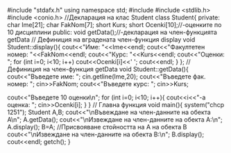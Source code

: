 #include "stdafx.h"
using namespace std;
#include <iostream>
#include <stdlib.h>
#include <conio.h>
//Декларация на клас Student
class Student{
private:
char Ime[21];
char FakNom[7];
short Kurs;
short Ocenki[10];//-оценките по 10 дисциплини
public:
void getData();//-декларация на член-функцията getData
// Дефиниция на вградената член-функция display
void Student::display(){
cout<<"Име: "<<Ime<<endl;
cout<<"Факултетен номер: "<<FakNom<<endl;
cout<<"Курс: "<<Kurs<<endl;
cout<<"Оценки: ";
for (int i=0; i<10; i++) cout<<Ocenki[i]<<' ';
cout<<endl;
}
};
// Дефиниция на член-функция getData
void Student::getData(){
cout<<"Въведете име: "; cin.getline(Ime,20);
cout<<"Въведете фак. номер: "; cin>>FakNom;
cout<<"Въведете курс: "; cin>>Kurs;

cout<<"Въведете 10 оценки\n";
for (int i=0; i<10; i++){
cout<<i<<"-а оценка: "; cin>>Ocenki[i];
}
}
// Главна функция
void main(){
system("chcp 1251");
Student A,B;
cout<<"\nВъвеждане на член-данните на обекта A\n"; A.getData();
cout<<"\nИзвеждане на член-данните нa обекта A:\n"; A.display();
B=A; //Присвояване стойността на А на обекта В
cout<<"\nИзвеждане на член-данните на обекта В:\n"; B.display();
cout<<endl;
getch();
}
